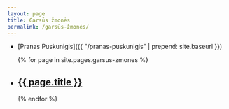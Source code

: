 ```yaml
---
layout: page
title: Garsūs žmonės
permalink: /garsūs-žmonės/
---
```


* [Pranas Puskunigis]({{ "/pranas-puskunigis" | prepend: site.baseurl }})



<ul class="post-list">
    {% for page in site.pages.garsus-zmones %}
    <li>
        <h2>
            <a class="post-link" href="{{ page.url | prepend: site.baseurl }}">{{ page.title }}</a>
        </h2>
    </li>
    {% endfor %}
</ul>
    
    
    
  